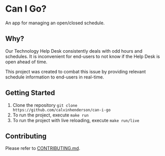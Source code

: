 # Can I Go?

An app for managing an open/closed schedule.


## Why?

Our Technology Help Desk consistently deals with odd hours and schedules. It is
inconvenient for end-users to not know if the Help Desk is open ahead of time.

This project was created to combat this issue by providing relevant schedule
information to end-users in real-time.


## Getting Started

1. Clone the repository `git clone https://github.com/calvinhenderson/can-i-go`
2. To run the project, execute `make run`
3. To run the project with live reloading, execute `make run/live`

## Contributing

Please refer to [CONTRIBUTING.md](CONTRIBUTING.md).
